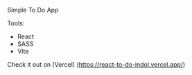 Simple To Do App

Tools: 
- React
- SASS
- Vite

Check it out on [Vercel] (https://react-to-do-indol.vercel.app/)
